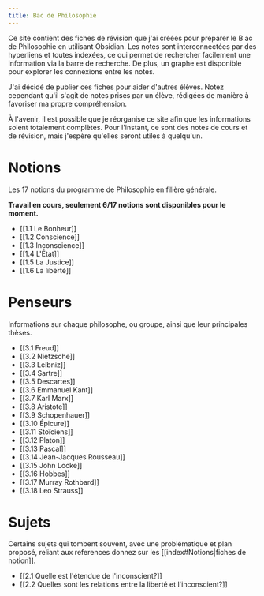 ```yaml
---
title: Bac de Philosophie
---
```


Ce site contient des fiches de révision que j'ai créées pour préparer le B ac de Philosophie en utilisant Obsidian. Les notes sont interconnectées par des hyperliens et toutes indexées, ce qui permet de rechercher facilement une information via la barre de recherche. De plus, un graphe est disponible pour explorer les connexions entre les notes.

J'ai décidé de publier ces fiches pour aider d'autres élèves. Notez cependant qu'il s'agit de notes prises par un élève, rédigées de manière à favoriser ma propre compréhension.

À l'avenir, il est possible que je réorganise ce site afin que les informations soient totalement complètes. Pour l'instant, ce sont des notes de cours et de révision, mais j'espère qu'elles seront utiles à quelqu'un.

# Notions

Les 17 notions du programme de Philosophie en filière générale.

**Travail en cours, seulement 6/17 notions sont disponibles pour le moment.**

- [[1.1 Le Bonheur]]
- [[1.2 Conscience]]
- [[1.3 Inconscience]]
- [[1.4 L'État]]
- [[1.5 La Justice]]
- [[1.6 La libérté]]

# Penseurs

Informations sur chaque philosophe, ou groupe, ainsi que leur principales thèses.

- [[3.1 Freud]]
- [[3.2 Nietzsche]]
- [[3.3 Leibniz]]
- [[3.4 Sartre]]
- [[3.5 Descartes]]
- [[3.6 Emmanuel Kant]]
- [[3.7 Karl Marx]]
- [[3.8 Aristote]]
- [[3.9 Schopenhauer]]
- [[3.10 Épicure]]
- [[3.11 Stoïciens]]
- [[3.12 Platon]]
- [[3.13 Pascal]]
- [[3.14 Jean-Jacques Rousseau]]
- [[3.15 John Locke]]
- [[3.16 Hobbes]]
- [[3.17 Murray Rothbard]]
- [[3.18 Leo Strauss]]

# Sujets

Certains sujets qui tombent souvent, avec une problématique et plan proposé, reliant aux references donnez sur les [[index#Notions|fiches de notion]].

- [[2.1 Quelle est l'étendue de l'inconscient?]]
- [[2.2 Quelles sont les relations entre la liberté et l'inconscient?]]
